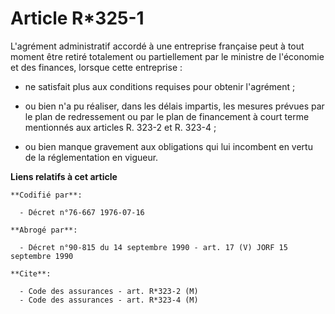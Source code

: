 # Article R*325-1

L'agrément administratif accordé à une entreprise française peut à tout moment être retiré totalement ou partiellement par le
ministre de l'économie et des finances, lorsque cette entreprise :

- ne satisfait plus aux conditions requises pour obtenir l'agrément ;

- ou bien n'a pu réaliser, dans les délais impartis, les mesures prévues par le plan de redressement ou par le plan de
financement à court terme mentionnés aux articles R. 323-2 et R. 323-4 ;

- ou bien manque gravement aux obligations qui lui incombent en vertu de la réglementation en vigueur.

**Liens relatifs à cet article**

	**Codifié par**:

	  - Décret n°76-667 1976-07-16

	**Abrogé par**:

	  - Décret n°90-815 du 14 septembre 1990 - art. 17 (V) JORF 15 septembre 1990

	**Cite**:

	  - Code des assurances - art. R*323-2 (M)
	  - Code des assurances - art. R*323-4 (M)
